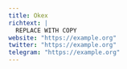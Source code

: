 ```yaml
---
title: Okex
richtext: |
  REPLACE WITH COPY
website: "https://example.org"
twitter: "https://example.org"
telegram: "https://example.org"
---
```

